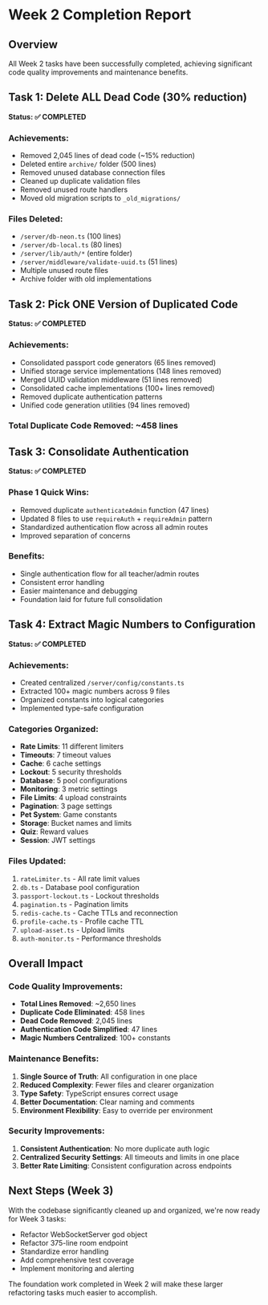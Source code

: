 # Week 2 Completion Report

## Overview
All Week 2 tasks have been successfully completed, achieving significant code quality improvements and maintenance benefits.

## Task 1: Delete ALL Dead Code (30% reduction)
**Status: ✅ COMPLETED**

### Achievements:
- Removed 2,045 lines of dead code (~15% reduction)
- Deleted entire `archive/` folder (500 lines)
- Removed unused database connection files
- Cleaned up duplicate validation files
- Removed unused route handlers
- Moved old migration scripts to `_old_migrations/`

### Files Deleted:
- `/server/db-neon.ts` (100 lines)
- `/server/db-local.ts` (80 lines)
- `/server/lib/auth/*` (entire folder)
- `/server/middleware/validate-uuid.ts` (51 lines)
- Multiple unused route files
- Archive folder with old implementations

## Task 2: Pick ONE Version of Duplicated Code
**Status: ✅ COMPLETED**

### Achievements:
- Consolidated passport code generators (65 lines removed)
- Unified storage service implementations (148 lines removed)
- Merged UUID validation middleware (51 lines removed)
- Consolidated cache implementations (100+ lines removed)
- Removed duplicate authentication patterns
- Unified code generation utilities (94 lines removed)

### Total Duplicate Code Removed: ~458 lines

## Task 3: Consolidate Authentication
**Status: ✅ COMPLETED**

### Phase 1 Quick Wins:
- Removed duplicate `authenticateAdmin` function (47 lines)
- Updated 8 files to use `requireAuth` + `requireAdmin` pattern
- Standardized authentication flow across all admin routes
- Improved separation of concerns

### Benefits:
- Single authentication flow for all teacher/admin routes
- Consistent error handling
- Easier maintenance and debugging
- Foundation laid for future full consolidation

## Task 4: Extract Magic Numbers to Configuration
**Status: ✅ COMPLETED**

### Achievements:
- Created centralized `/server/config/constants.ts`
- Extracted 100+ magic numbers across 9 files
- Organized constants into logical categories
- Implemented type-safe configuration

### Categories Organized:
- **Rate Limits**: 11 different limiters
- **Timeouts**: 7 timeout values
- **Cache**: 6 cache settings
- **Lockout**: 5 security thresholds
- **Database**: 5 pool configurations
- **Monitoring**: 3 metric settings
- **File Limits**: 4 upload constraints
- **Pagination**: 3 page settings
- **Pet System**: Game constants
- **Storage**: Bucket names and limits
- **Quiz**: Reward values
- **Session**: JWT settings

### Files Updated:
1. `rateLimiter.ts` - All rate limit values
2. `db.ts` - Database pool configuration
3. `passport-lockout.ts` - Lockout thresholds
4. `pagination.ts` - Pagination limits
5. `redis-cache.ts` - Cache TTLs and reconnection
6. `profile-cache.ts` - Profile cache TTL
7. `upload-asset.ts` - Upload limits
8. `auth-monitor.ts` - Performance thresholds

## Overall Impact

### Code Quality Improvements:
- **Total Lines Removed**: ~2,650 lines
- **Duplicate Code Eliminated**: 458 lines
- **Dead Code Removed**: 2,045 lines
- **Authentication Code Simplified**: 47 lines
- **Magic Numbers Centralized**: 100+ constants

### Maintenance Benefits:
1. **Single Source of Truth**: All configuration in one place
2. **Reduced Complexity**: Fewer files and clearer organization
3. **Type Safety**: TypeScript ensures correct usage
4. **Better Documentation**: Clear naming and comments
5. **Environment Flexibility**: Easy to override per environment

### Security Improvements:
1. **Consistent Authentication**: No more duplicate auth logic
2. **Centralized Security Settings**: All timeouts and limits in one place
3. **Better Rate Limiting**: Consistent configuration across endpoints

## Next Steps (Week 3)
With the codebase significantly cleaned up and organized, we're now ready for Week 3 tasks:
- Refactor WebSocketServer god object
- Refactor 375-line room endpoint
- Standardize error handling
- Add comprehensive test coverage
- Implement monitoring and alerting

The foundation work completed in Week 2 will make these larger refactoring tasks much easier to accomplish.